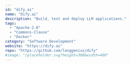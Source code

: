 ```yaml
---
id: "dify.ai"
name: "Dify.ai"
description: "Build, test and deploy LLM applications."
tags:
  - "Apache-2.0"
  - "Commons-Clause"
  - "Docker"
category: "Software Development"
website: "https://dify.ai"
repo: "https://github.com/langgenius/dify"
#image: "/placeholder.svg?height=300&width=400"
---
```


